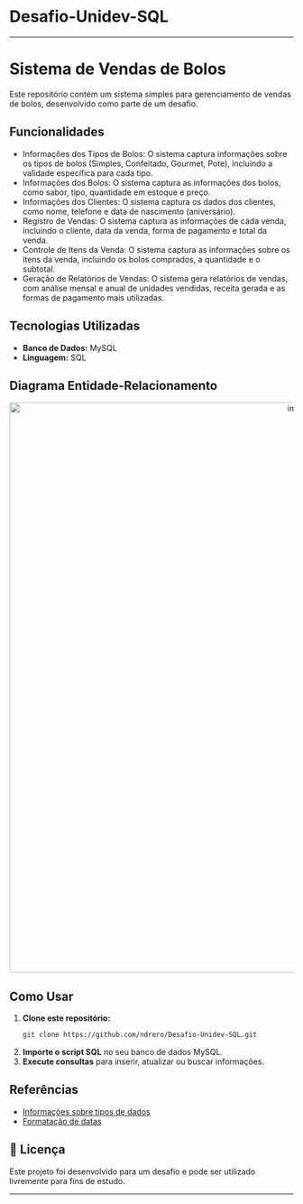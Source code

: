 # Desafio-Unidev-SQL

---

# Sistema de Vendas de Bolos  

Este repositório contém um sistema simples para gerenciamento de vendas de bolos, desenvolvido como parte de um desafio. 

## Funcionalidades  
- Informações dos Tipos de Bolos: O sistema captura informações sobre os tipos de bolos (Simples, Confeitado, Gourmet, Pote), incluindo a validade específica para cada tipo.
- Informações dos Bolos: O sistema captura as informações dos bolos, como sabor, tipo, quantidade em estoque e preço.
- Informações dos Clientes: O sistema captura os dados dos clientes, como nome, telefone e data de nascimento (aniversário).
- Registro de Vendas: O sistema captura as informações de cada venda, incluindo o cliente, data da venda, forma de pagamento e total da venda.
- Controle de Itens da Venda: O sistema captura as informações sobre os itens da venda, incluindo os bolos comprados, a quantidade e o subtotal.
- Geração de Relatórios de Vendas: O sistema gera relatórios de vendas, com análise mensal e anual de unidades vendidas, receita gerada e as formas de pagamento mais utilizadas.

## Tecnologias Utilizadas  
- **Banco de Dados:** MySQL  
- **Linguagem:** SQL  

## Diagrama Entidade-Relacionamento
<div align="center">
  <img width="1011" alt="image" src="https://github.com/user-attachments/assets/a3bb5dee-1ca0-4607-a42d-125faf75de82" />
</div>


## Como Usar  
1. **Clone este repositório:**  
   ```bash
   git clone https://github.com/ndrero/Desafio-Unidev-SQL.git
   ```
2. **Importe o script SQL** no seu banco de dados MySQL.  
3. **Execute consultas** para inserir, atualizar ou buscar informações.  

## Referências  
- [Informações sobre tipos de dados](https://www.w3schools.com/sql/sql_datatypes.asp)  
- [Formatação de datas](https://www.w3schools.com/sql/func_mysql_date_format.asp)  

## 📜 Licença  
Este projeto foi desenvolvido para um desafio e pode ser utilizado livremente para fins de estudo.  

---

